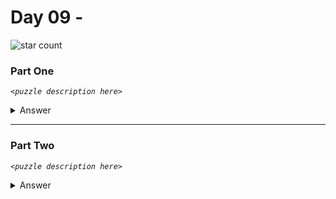 # Day 09 - 
![star count](https://img.shields.io/endpoint?url=https://raw.githubusercontent.com/kata-gatame/advent-of-code/main/2021/day-09/stars.json)

### Part One
*`<puzzle description here>`*

<details>
  <summary>Answer</summary>

  **`<answer here>`**
</details>

<hr/>

### Part Two
*`<puzzle description here>`*

<details>
  <summary>Answer</summary>

  **`<answer here>`**
</details>